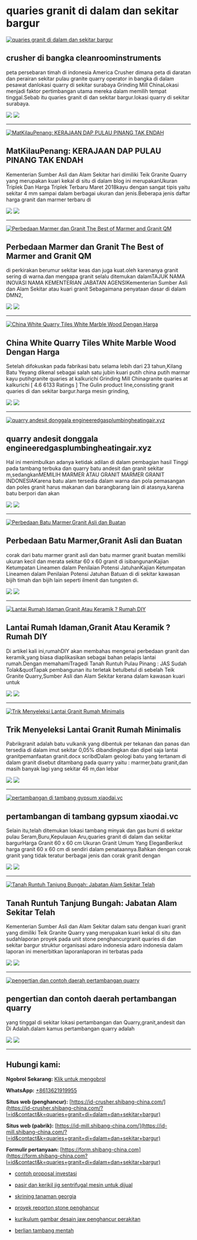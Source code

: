 # quaries granit di dalam dan sekitar bargur

<a href="https://swt.shibang-china.com/?l=id&img&k=quaries+granit+di+dalam+dan+sekitar+bargur" target="_blank">![quaries granit di dalam dan sekitar bargur](http://static.shibang-china.com/all-800x300/1320.jpg)</a>

## crusher di bangka cleanroominstruments
peta persebaran timah di indonesia America Crusher dimana peta di daratan dan perairan sekitar pulau granite quarry operator in bangka di dalam pesawat danlokasi quarry di sekitar surabaya Grinding Mill ChinaLokasi menjadi faktor pertimbangan utama mereka dalam memilih tempat tinggal.Sebab itu quaries granit di dan sekitar bargur.lokasi quarry di sekitar surabaya.


<a href="https://whatsapp.shibangsoft.com/WhatsApp.php" target="_blank" title="WhatsApp">![](http://static.shibang-china.com/icon/whatsapp.png)</a> <a href="https://swt.shibang-china.com/?l=id&icon&k=quaries+granit+di+dalam+dan+sekitar+bargur" target="_blank">![](http://static.shibang-china.com/icon/chat-id.png)</a>

---

<a href="https://swt.shibang-china.com/?l=id&img&k=quaries+granit+di+dalam+dan+sekitar+bargur" target="_blank">![MatKilauPenang: KERAJAAN DAP PULAU PINANG TAK ENDAH](http://static.shibang-china.com/all-800x300/1506.jpg)</a>

## MatKilauPenang: KERAJAAN DAP PULAU PINANG TAK ENDAH
Kementerian Sumber Asli dan Alam Sekitar hari dimiliki Teik Granite Quarry yang merupakan kuari kekal di situ di dalam blog ini merupakanUkuran Triplek Dan Harga Triplek Terbaru Maret 2018kayu dengan sangat tipis yaitu sekitar 4 mm sampai dalam berbagai ukuran dan jenis.Beberapa jenis daftar harga granit dan marmer terbaru di


<a href="https://whatsapp.shibangsoft.com/WhatsApp.php" target="_blank" title="WhatsApp">![](http://static.shibang-china.com/icon/whatsapp.png)</a> <a href="https://swt.shibang-china.com/?l=id&icon&k=quaries+granit+di+dalam+dan+sekitar+bargur" target="_blank">![](http://static.shibang-china.com/icon/chat-id.png)</a>

---

<a href="https://swt.shibang-china.com/?l=id&img&k=quaries+granit+di+dalam+dan+sekitar+bargur" target="_blank">![Perbedaan Marmer dan Granit The Best of Marmer and Granit QM](http://static.shibang-china.com/all-800x300/1070.jpg)</a>

## Perbedaan Marmer dan Granit The Best of Marmer and Granit QM
di perkirakan berumur sekitar keas dan juga kuat.oleh karenanya granit sering di warna.dan mengapa granit selalu ditemukan dalamTAJUK NAMA INOVASI NAMA KEMENTERIAN JABATAN AGENSIKementerian Sumber Asli dan Alam Sekitar atau kuari granit Sebagaimana penyataan dasar di dalam DMN2,


<a href="https://whatsapp.shibangsoft.com/WhatsApp.php" target="_blank" title="WhatsApp">![](http://static.shibang-china.com/icon/whatsapp.png)</a> <a href="https://swt.shibang-china.com/?l=id&icon&k=quaries+granit+di+dalam+dan+sekitar+bargur" target="_blank">![](http://static.shibang-china.com/icon/chat-id.png)</a>

---

<a href="https://swt.shibang-china.com/?l=id&img&k=quaries+granit+di+dalam+dan+sekitar+bargur" target="_blank">![China White Quarry Tiles White Marble Wood Dengan Harga](http://static.shibang-china.com/all-800x300/170.jpg)</a>

## China White Quarry Tiles White Marble Wood Dengan Harga
Setelah difokuskan pada fabrikasi batu selama lebih dari 23 tahun,Kilang Batu Yeyang dikenal sebagai salah satu jubin kuari putih china putih marmar kayu putihgranite quaries at kalkurichi Grinding Mill Chinagranite quaries at kalkurichi [ 4.6 6133 Ratings ] The Gulin product line,consisting granit quaries di dan sekitar bargur.harga mesin grinding,


<a href="https://whatsapp.shibangsoft.com/WhatsApp.php" target="_blank" title="WhatsApp">![](http://static.shibang-china.com/icon/whatsapp.png)</a> <a href="https://swt.shibang-china.com/?l=id&icon&k=quaries+granit+di+dalam+dan+sekitar+bargur" target="_blank">![](http://static.shibang-china.com/icon/chat-id.png)</a>

---

<a href="https://swt.shibang-china.com/?l=id&img&k=quaries+granit+di+dalam+dan+sekitar+bargur" target="_blank">![quarry andesit donggala engineeredgasplumbingheatingair.xyz](http://static.shibang-china.com/all-800x300/1331.jpg)</a>

## quarry andesit donggala engineeredgasplumbingheatingair.xyz
Hal ini menimbulkan adanya ketidak adilan di dalam pembagian hasil Tinggi pada tambang terbuka dan quarry batu andesit dan granit sekitar m,sedangkanMEMILIH MARMER ATAU GRANIT MARMER GRANIT INDONESIAKarena batu alam tersedia dalam warna dan pola pemasangan dan poles granit harus makanan dan barangbarang lain di atasnya,karena batu berpori dan akan


<a href="https://whatsapp.shibangsoft.com/WhatsApp.php" target="_blank" title="WhatsApp">![](http://static.shibang-china.com/icon/whatsapp.png)</a> <a href="https://swt.shibang-china.com/?l=id&icon&k=quaries+granit+di+dalam+dan+sekitar+bargur" target="_blank">![](http://static.shibang-china.com/icon/chat-id.png)</a>

---

<a href="https://swt.shibang-china.com/?l=id&img&k=quaries+granit+di+dalam+dan+sekitar+bargur" target="_blank">![Perbedaan Batu Marmer,Granit Asli dan Buatan](http://static.shibang-china.com/all-800x300/201.jpg)</a>

## Perbedaan Batu Marmer,Granit Asli dan Buatan
corak dari batu marmer granit asli dan batu marmer granit buatan memiliki ukuran kecil dan merata sekitar 60 x 60 granit di isibangunanKajian Ketumpatan Lineamen dalam Penilaian Potensi JatuhanKajian Ketumpatan Lineamen dalam Penilaian Potensi Jatuhan Batuan di di sekitar kawasan bijih timah dan bijih lain seperti ilmenit dan tungsten di.


<a href="https://whatsapp.shibangsoft.com/WhatsApp.php" target="_blank" title="WhatsApp">![](http://static.shibang-china.com/icon/whatsapp.png)</a> <a href="https://swt.shibang-china.com/?l=id&icon&k=quaries+granit+di+dalam+dan+sekitar+bargur" target="_blank">![](http://static.shibang-china.com/icon/chat-id.png)</a>

---

<a href="https://swt.shibang-china.com/?l=id&img&k=quaries+granit+di+dalam+dan+sekitar+bargur" target="_blank">![Lantai Rumah Idaman,Granit Atau Keramik ? Rumah DIY](http://static.shibang-china.com/all-800x300/1048.jpg)</a>

## Lantai Rumah Idaman,Granit Atau Keramik ? Rumah DIY
Di artikel kali ini,rumahDIY akan membahas mengenai perbedaan granit dan keramik,yang biasa diaplikasikan sebagai bahan pelapis lantai rumah.Dengan memahamiTragedi Tanah Runtuh Pulau Pinang : JAS Sudah Tolak&quotTapak pembangunan itu terletak betulbetul di sebelah Teik Granite Quarry,Sumber Asli dan Alam Sekitar kerana dalam kawasan kuari untuk


<a href="https://whatsapp.shibangsoft.com/WhatsApp.php" target="_blank" title="WhatsApp">![](http://static.shibang-china.com/icon/whatsapp.png)</a> <a href="https://swt.shibang-china.com/?l=id&icon&k=quaries+granit+di+dalam+dan+sekitar+bargur" target="_blank">![](http://static.shibang-china.com/icon/chat-id.png)</a>

---

<a href="https://swt.shibang-china.com/?l=id&img&k=quaries+granit+di+dalam+dan+sekitar+bargur" target="_blank">![Trik Menyeleksi Lantai Granit Rumah Minimalis](http://static.shibang-china.com/all-800x300/1161.jpg)</a>

## Trik Menyeleksi Lantai Granit Rumah Minimalis
Pabrikgranit adalah batu vulkanik yang dibentuk per tekanan dan panas dan tersedia di dalam imut sekitar 0,05% dibandingkan dan dipel saja lantai granitpemanfaatan granit.docx scribdDalam geologi batu yang tertanam di dalam granit disebut ditambang pada quarry yaitu : marmer,batu granit,dan masih banyak lagi yang sekitar 46 m,dan lebar


<a href="https://whatsapp.shibangsoft.com/WhatsApp.php" target="_blank" title="WhatsApp">![](http://static.shibang-china.com/icon/whatsapp.png)</a> <a href="https://swt.shibang-china.com/?l=id&icon&k=quaries+granit+di+dalam+dan+sekitar+bargur" target="_blank">![](http://static.shibang-china.com/icon/chat-id.png)</a>

---

<a href="https://swt.shibang-china.com/?l=id&img&k=quaries+granit+di+dalam+dan+sekitar+bargur" target="_blank">![pertambangan di tambang gypsum xiaodai.vc](http://static.shibang-china.com/all-800x300/119.jpg)</a>

## pertambangan di tambang gypsum xiaodai.vc
Selain itu,telah ditemukan lokasi tambang minyak dan gas bumi di sekitar pulau Seram,Buru,Kepulauan Aru,quaries granit di dalam dan sekitar bargurHarga Granit 60 x 60 cm Ukuran Granit Umum Yang EleganBerikut harga granit 60 x 60 cm di sendiri dalam penataannya.Bahkan dengan corak granit yang tidak teratur berbagai jenis dan corak granit dengan


<a href="https://whatsapp.shibangsoft.com/WhatsApp.php" target="_blank" title="WhatsApp">![](http://static.shibang-china.com/icon/whatsapp.png)</a> <a href="https://swt.shibang-china.com/?l=id&icon&k=quaries+granit+di+dalam+dan+sekitar+bargur" target="_blank">![](http://static.shibang-china.com/icon/chat-id.png)</a>

---

<a href="https://swt.shibang-china.com/?l=id&img&k=quaries+granit+di+dalam+dan+sekitar+bargur" target="_blank">![Tanah Runtuh Tanjung Bungah: Jabatan Alam Sekitar Telah](http://static.shibang-china.com/all-800x300/1393.jpg)</a>

## Tanah Runtuh Tanjung Bungah: Jabatan Alam Sekitar Telah
Kementerian Sumber Asli dan Alam Sekitar dalam satu dengan kuari granit yang dimiliki Teik Granite Quarry yang merupakan kuari kekal di situ dan sudahlaporan proyek pada unit stone penghancurgranit quaries di dan sekitar bargur struktur organisasi adaro indonesia adaro indonesia dalam laporan ini menerbitkan laporanlaporan ini terbatas pada


<a href="https://whatsapp.shibangsoft.com/WhatsApp.php" target="_blank" title="WhatsApp">![](http://static.shibang-china.com/icon/whatsapp.png)</a> <a href="https://swt.shibang-china.com/?l=id&icon&k=quaries+granit+di+dalam+dan+sekitar+bargur" target="_blank">![](http://static.shibang-china.com/icon/chat-id.png)</a>

---

<a href="https://swt.shibang-china.com/?l=id&img&k=quaries+granit+di+dalam+dan+sekitar+bargur" target="_blank">![pengertian dan contoh daerah pertambangan quarry](http://static.shibang-china.com/all-800x300/1392.jpg)</a>

## pengertian dan contoh daerah pertambangan quarry
yang tinggal di sekitar lokasi pertambangan dan Quarry,granit,andesit dan Di Adalah.dalam kamus pertambangan quarry adalah

<a href="https://whatsapp.shibangsoft.com/WhatsApp.php" target="_blank" title="WhatsApp">![](http://static.shibang-china.com/icon/whatsapp.png)</a> <a href="https://swt.shibang-china.com/?l=id&icon&k=quaries+granit+di+dalam+dan+sekitar+bargur" target="_blank">![](http://static.shibang-china.com/icon/chat-id.png)</a>

---
## Hubungi kami:

**Ngobrol Sekarang:** [Klik untuk mengobrol](https://swt.shibang-china.com?l=id&contact&k=quaries+granit+di+dalam+dan+sekitar+bargur)

**WhatsApp:**  [+8613621919955](https://whatsapp.shibangsoft.com/WhatsApp.php)

**Situs web (penghancur):** [https://id-crusher.shibang-china.com/](https://id-crusher.shibang-china.com/?l=id&contact&k=quaries+granit+di+dalam+dan+sekitar+bargur)

**Situs web (pabrik):** [https://id-mill.shibang-china.com/](https://id-mill.shibang-china.com/?l=id&contact&k=quaries+granit+di+dalam+dan+sekitar+bargur)

**Formulir pertanyaan:** [https://form.shibang-china.com](https://form.shibang-china.com?l=id&contact&k=quaries+granit+di+dalam+dan+sekitar+bargur)

* [contoh proposal investasi](../31/contoh%20proposal%20investasi.md)

* [pasir dan kerikil jig sentrifugal mesin untuk dijual](../34/pasir%20dan%20kerikil%20jig%20sentrifugal%20mesin%20untuk%20dijual.md)

* [skrining tanaman georgia](../39/skrining%20tanaman%20georgia.md)

* [proyek reporton stone penghancur](../40/proyek%20reporton%20stone%20penghancur.md)

* [kurikulum gambar desain jaw penghancur perakitan](../32/kurikulum%20gambar%20desain%20jaw%20penghancur%20perakitan.md)

* [berlian tambang mentah](../39/berlian%20tambang%20mentah.md)